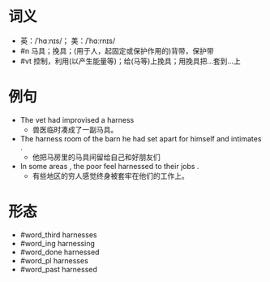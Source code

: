 # 词义
- 英：/ˈhɑːnɪs/； 美：/ˈhɑːrnɪs/
- #n 马具；挽具；(用于人，起固定或保护作用的)背带，保护带
- #vt 控制，利用(以产生能量等)；给(马等)上挽具；用挽具把…套到…上
# 例句
- The vet had improvised a harness
	- 兽医临时凑成了一副马具。
- The harness room of the barn he had set apart for himself and intimates .
	- 他把马房里的马具间留给自己和好朋友们
- In some areas , the poor feel harnessed to their jobs .
	- 有些地区的穷人感觉终身被套牢在他们的工作上。
# 形态
- #word_third harnesses
- #word_ing harnessing
- #word_done harnessed
- #word_pl harnesses
- #word_past harnessed
